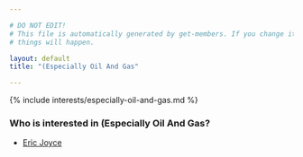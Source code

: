 ```yaml
---

# DO NOT EDIT!
# This file is automatically generated by get-members. If you change it, bad
# things will happen.

layout: default
title: "(Especially Oil And Gas"

---
```


{% include interests/especially-oil-and-gas.md %}

### Who is interested in (Especially Oil And Gas?


* [Eric Joyce](/members/eric-joyce.html)
